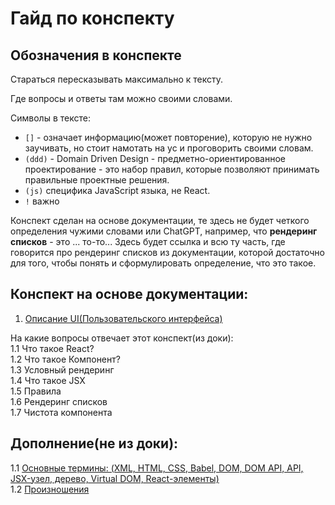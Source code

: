 # Гайд по конспекту

## Обозначения в конспекте

Стараться пересказывать максимально к тексту.

Где вопросы и ответы там можно своими словами.

Символы в тексте:

- `[]` - означает информацию(может повторение), которую не нужно заучивать, но стоит намотать на ус и проговорить своими словам.
- `(ddd)` - Domain Driven Design - предметно-ориентированное проектирование - это набор правил, которые позволяют принимать правильные проектные решения.
- `(js)` специфика JavaScript языка, не React.
- `!` важно

Конспект сделан на основе документации, те здесь не будет четкого определения чужими словами или ChatGPT, например, что **рендеринг списков** - это ... то-то... Здесь будет ссылка и всю ту часть, где говорится про рендеринг списков из документации, которой достаточно для того, чтобы понять и сформулировать определение, что это такое.

## Конспект на основе документации:

1. [Описание UI(Пользовательского интерфейса)](/1_ui.md)

На какие вопросы отвечает этот конспект(из доки):\
1.1 Что такое React?\
1.2 Что такое Компонент?\
1.3 Условный рендеринг\
1.4 Что такое JSX\
1.5 Правила\
1.6 Рендеринг списков\
1.7 Чистота компонента

## Дополнение(не из доки):

1.1 [Основные термины: (XML, HTML, CSS, Babel, DOM, DOM API, API, JSX-узел, дерево, Virtual DOM, React-элементы)](/etc/terms.part1.md)\
1.2 [Произношения](/etc/engWords.part1.md)
